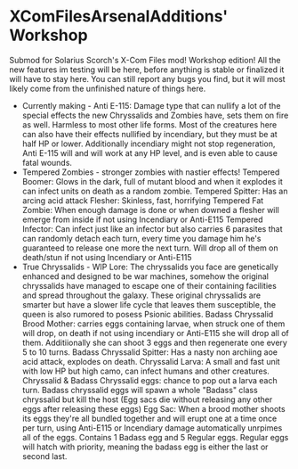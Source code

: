 # XComFilesArsenalAdditions' Workshop
 Submod for Solarius Scorch's X-Com Files mod!
Workshop edition! All the new features im testing will be here, before anything is stable or finalized it will have to stay here. You can still report any bugs you find, but it will most likely come from the unfinished nature of things here.

- Currently making - 
Anti E-115: Damage type that can nullify a lot of the special effects the new Chryssalids and Zombies have, sets them on fire as well. Harmless to most other life forms. Most of the creatures here can also have their effects nullified by incendiary, but they must be at half HP or lower. Additionally incendiary might not stop regeneration, Anti E-115 will and will work at any HP level, and is even able to cause fatal wounds.
- Tempered Zombies - stronger zombies with nastier effects!
Tempered Boomer: Glows in the dark, full of mutant blood and when it explodes it can infect units on death as a random zombie.
Tempered Spitter: Has an arcing acid attack
Flesher: Skinless, fast, horrifying
Tempered Fat Zombie: When enough damage is done or when downed a flesher will emerge from inside if not using Incendiary or Anti-E115
Tempered Infector: Can infect just like an infector but also carries 6 parasites that can randomly detach each turn, every time you damage him he's guaranteed to release one more the next turn. Will drop all of them on death/stun if not using Incendiary or Anti-E115
- True Chryssalids - WIP Lore: The chryssalids you face are genetically enhanced and designed to be war machines, somehow the original chryssalids have managed to escape one of their containing facilities and spread throughout the galaxy. These original chryssalids are smarter but have a slower life cycle that leaves them susceptible, the queen is also rumored to posess Psionic abilities.
Badass Chryssalid Brood Mother: carries eggs containing larvae, when struck one of them will drop, on death if not using incendiary or Anti-E115 she will drop all of them. Additiionally she can shoot  3 eggs and then regenerate one every 5 to 10 turns.
Badass Chryssalid Spitter: Has a nasty non archiing aoe acid attack, explodes on death.
Chryssalid Larva: A small and fast unit with low HP but high camo, can infect humans and other creatures.
Chryssalid & Badass Chryssalid eggs: chance to pop out a larva each turn. Badass chryssalid eggs will spawn a whole "Badass" class chryssalid but kill the host (Egg sacs die without releasing any other eggs after releasing these eggs)
Egg Sac: When a brood mother shoots its eggs they're all bundled together and will erupt one at a time once per turn, using Anti-E115 or Incendiary damage automatically unrpimes all of the eggs. Contains 1 Badass egg and 5 Regular eggs. Regular eggs will hatch with priority, meaning the badass egg is either the last or second last.
